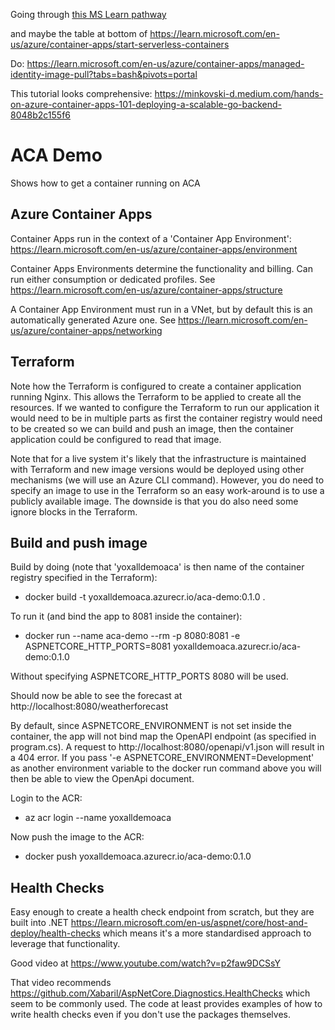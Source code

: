 

Going through [this MS Learn pathway](https://learn.microsoft.com/en-us/training/paths/deploy-cloud-native-applications-to-azure-container-apps/)

and maybe the table at bottom of https://learn.microsoft.com/en-us/azure/container-apps/start-serverless-containers


Do: https://learn.microsoft.com/en-us/azure/container-apps/managed-identity-image-pull?tabs=bash&pivots=portal

This tutorial looks comprehensive: https://minkovski-d.medium.com/hands-on-azure-container-apps-101-deploying-a-scalable-go-backend-8048b2c155f6




# ACA Demo #

Shows how to get a container running on ACA


## Azure Container Apps ##

Container Apps run in the context of a 'Container App Environment': https://learn.microsoft.com/en-us/azure/container-apps/environment

Container Apps Environments determine the functionality and billing. Can run either consumption or dedicated profiles. See https://learn.microsoft.com/en-us/azure/container-apps/structure

A Container App Environment must run in a VNet, but by default this is an automatically generated Azure one. See https://learn.microsoft.com/en-us/azure/container-apps/networking



## Terraform ##

Note how the Terraform is configured to create a container application running Nginx. This allows the Terraform to be applied
to create all the resources. If we wanted to configure the Terraform to run our application it would need to be in multiple
parts as first the container registry would need to be created so we can build and push an image, then the container application
could be configured to read that image.

Note that for a live system it's likely that the infrastructure is maintained with Terraform and new image versions
would be deployed using other mechanisms (we will use an Azure CLI command). However, you do need to specify an image to use
in the Terraform so an easy work-around is to use a publicly available image. The downside is that you do also need
some ignore blocks in the Terraform.


## Build and push image ##

Build by doing (note that 'yoxalldemoaca' is then name of the container registry specified in the Terraform):

- docker build -t yoxalldemoaca.azurecr.io/aca-demo:0.1.0 .

To run it (and bind the app to 8081 inside the container):

- docker run --name aca-demo --rm -p 8080:8081 -e ASPNETCORE_HTTP_PORTS=8081 yoxalldemoaca.azurecr.io/aca-demo:0.1.0

Without specifying ASPNETCORE_HTTP_PORTS 8080 will be used.

Should now be able to see the forecast at http://localhost:8080/weatherforecast

By default, since ASPNETCORE_ENVIRONMENT is not set inside the container, the app will not bind map the OpenAPI endpoint
(as specified in program.cs). A request to http://localhost:8080/openapi/v1.json will result in a 404 error. If you
pass '-e ASPNETCORE_ENVIRONMENT=Development' as another environment variable to the docker run command above you will
then be able to view the OpenApi document.

Login to the ACR:

- az acr login --name yoxalldemoaca

Now push the image to the ACR:

- docker push yoxalldemoaca.azurecr.io/aca-demo:0.1.0


## Health Checks ##

Easy enough to create a health check endpoint from scratch, but they are built into .NET https://learn.microsoft.com/en-us/aspnet/core/host-and-deploy/health-checks
which means it's a more standardised approach to leverage that functionality.

Good video at https://www.youtube.com/watch?v=p2faw9DCSsY

That video recommends https://github.com/Xabaril/AspNetCore.Diagnostics.HealthChecks which seem to be commonly used. The code at least provides
examples of how to write health checks even if you don't use the packages themselves.

